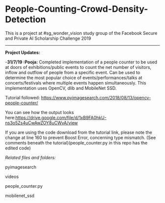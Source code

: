 # People-Counting-Crowd-Density-Detection
This is a project at #sg_wonder_vision study group of the Facebook Secure and Private AI Scholarship Challenge 2019
__________________________________________________________________________________________________________________________________________

**Project Updates:**

-**31/7/19 :Pooja:** Completed implementation of a people counter to be used at doors of exhibitions/public events to count the net number of  visitors, inflow and outflow of people from a specific event. Can be used to determine the most popular choice of events/performances/talks at concerts/festivals where multiple events happen simultaneously. This implementation uses OpenCV, dlib and MobileNet SSD. 

Tutorial followed: https://www.pyimagesearch.com/2018/08/13/opencv-people-counter/

You can see how the output looks here:https://drive.google.com/file/d/1xB9FA0hkU-ns3o5Zs4uCwAwZOY8uCWvA/view

If you are using the code download from the tutorial link, please note the change at line 160 to prevent Boost Error, concerning type mismatch. (See comments beneath the tutorial)(people_counter.py in this repo has the edited code)

*Related files and folders:*

pyimagesearch

videos

people_counter.py

mobilenet_ssd

